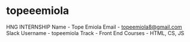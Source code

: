 # topeeemiola
HNG INTERNSHIP
Name - Tope Emiola
Email - topeemiola8@gmail.com
Slack Username - topeemiola
Track - Front End
Courses - HTML, CS, JS
